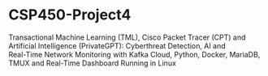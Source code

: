 # CSP450-Project4
Transactional Machine Learning (TML), Cisco Packet Tracer (CPT) 
and Artificial Intelligence (PrivateGPT): Cyberthreat Detection, AI and  
Real-Time Network Monitoring with Kafka Cloud, Python, Docker, MariaDB,  
TMUX and Real-Time Dashboard Running in Linux 
